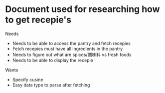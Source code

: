 # Document used for researching how to get recepie's
Needs 
- Needs to be able to access the pantry and fetch recepies
- Fetch recepies must have all ingredients in the pantry
- Needs to figure out what are spices/調味料 vs fresh foods
- Needs to be able to display the recepie

Wants 
- Specify cusine
- Easy data type to parse after fetching